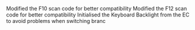 Modified the F10 scan code for better compatibility
Modified the F12 scan code for better compatibility
Initialised the Keyboard Backlight from the EC to avoid problems when switching branc
